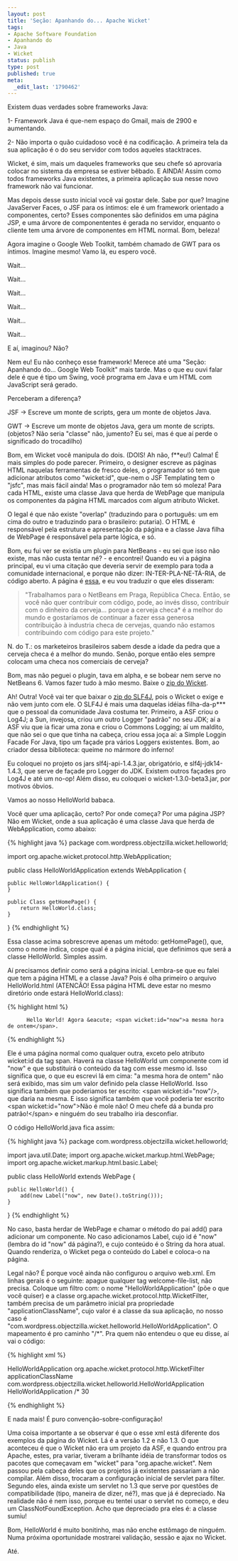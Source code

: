 ```yaml
---
layout: post
title: 'Seção: Apanhando do... Apache Wicket'
tags:
- Apache Software Foundation
- Apanhando do
- Java
- Wicket
status: publish
type: post
published: true
meta:
  _edit_last: '1790462'
---
```


Existem duas verdades sobre frameworks Java:

1- Framework Java é que-nem espaço do Gmail, mais de 2900 e  aumentando.

2- Não importa o quão cuidadoso você é na codificação. A primeira tela da sua aplicação é o do seu servidor com todos aqueles stacktraces.

Wicket, é sim, mais um daqueles frameworks que seu chefe só aprovaria colocar no sistema da empresa se estiver bêbado. E AINDA! Assim como todos frameworks Java existentes, a primeira aplicação sua nesse novo framework não vai funcionar.

Mas depois desse susto inicial você vai gostar dele. Sabe por que? <!--more-->Imagine JavaServer Faces, o JSF para os íntimos: ele é um framework orientado a componentes, certo? Esses componentes são definidos em uma página JSP, e uma árvore de componententes é gerada no servidor, enquanto o cliente tem uma árvore de componentes em HTML normal. Bom, beleza!

Agora imagine o Google Web Toolkit, também chamado de GWT para os íntimos. Imagine mesmo! Vamo lá, eu espero você.

Wait...

Wait...

Wait...

Wait...

Wait...

Wait...

E aí, imaginou? Não?

Nem eu! Eu não conheço esse framework! Merece até uma "Seção: Apanhando do... Google Web Toolkit" mais tarde. Mas o que eu ouvi falar dele é que é tipo um Swing, você programa em Java e um HTML com JavaScript será gerado.

Perceberam a diferença?

JSF -&gt; Escreve um monte de scripts, gera um monte de objetos Java.

GWT -&gt; Escreve um monte de objetos Java, gera um monte de scripts. (objetos? Não seria "classe" não, jumento? Eu sei, mas é que aí perde o significado do trocadilho)

Bom, em Wicket você manipula do dois. (DOIS! Ah não, f**eu!) Calma! É mais simples do pode parecer. Primeiro, o designer escreve as páginas HTML naquelas ferramentas de fresco deles, o programador só tem que adicionar atributos como "wicket:id", que-nem o JSF Templating tem o "jsfc", mas mais fácil ainda! Mas o programador não tem só moleza! Para cada HTML, existe uma classe Java que herda de WebPage que manipula os componentes da página HTML marcados com algum atributo Wicket.

O legal é que não existe "overlap" (traduzindo para o português: um em cima do outro e traduzindo para o brasileiro: putaria). O HTML é responsável pela estrutura e apresentação da página e a classe Java filha de WebPage é responsável pela parte lógica, e só.

Bom, eu fui ver se existia um plugin para NetBeans - eu sei que isso não existe, mas não custa tentar né? - e encontrei! Quando eu vi a página principal, eu vi uma citação que deveria servir de exemplo para toda a comunidade internacional, e porque não dizer: IN-TER-PLA-NE-TÁ-RIA, de código aberto. A página é [essa](https://nbwicketsupport.dev.java.net/), e eu vou traduzir o que eles disseram:

> "Trabalhamos para o NetBeans em Praga, República Checa. Então, se você não quer contribuir com código, pode, ao invés disso, contribuir com o dinheiro da cerveja... porque a cerveja checa* é a melhor do mundo e gostaríamos de continuar a fazer essa generosa contribuição à industria checa de cervejas, quando não estamos contribuindo com código para este projeto."

N. do T.: os marketeiros brasileiros sabem desde a idade da pedra que a cerveja checa é a melhor do mundo. Senão, porque então eles sempre colocam uma checa nos comerciais de cerveja?

Bom, mas não peguei o plugin, tava em alpha, e se bobear nem serve no NetBeans 6. Vamos fazer tudo à mão mesmo. Baixe o [zip do Wicket](http://www.apache.org/dyn/closer.cgi/wicket/1.3.0-beta3/).

Ah! Outra! Você vai ter que baixar o [zip do SLF4J](http://www.slf4j.org/download.html), pois o Wicket o exige e não vem junto com ele. O SLF4J é mais uma daquelas idéias filha-da-p*** que o pessoal da comunidade Java costuma ter. Primeiro, a ASF criou o Log4J; a Sun, invejosa, criou um outro Logger "padrão" no seu JDK; aí a ASF viu que ia ficar uma zona e criou o Commons Logging; aí um maldito, que não sei o que que tinha na cabeça, criou essa joça aí: a Simple Loggin Facade For Java, tipo um façade pra vários Loggers existentes. Bom, ao criador dessa biblioteca: queime no mármore do inferno!

Eu coloquei no projeto os jars slf4j-api-1.4.3.jar, obrigatório, e slf4j-jdk14-1.4.3, que serve de façade pro Logger do JDK. Existem outros façades pro Log4J e até um no-op! Além disso, eu coloquei o wicket-1.3.0-beta3.jar, por motivos óbvios.

Vamos ao nosso HelloWorld babaca.

Você quer uma aplicação, certo? Por onde começa? Por uma página JSP? Não em Wicket, onde a sua aplicação é uma classe Java que herda de WebApplication, como abaixo:

{% highlight java %}
package com.wordpress.objectzilla.wicket.helloworld;

import org.apache.wicket.protocol.http.WebApplication;

public class HelloWorldApplication extends WebApplication {

    public HelloWorldApplication() {
    }

    public Class getHomePage() {
        return HelloWorld.class;
    }
}
{% endhighlight %}

Essa classe acima sobrescreve apenas um método: getHomePage(), que, como o nome indica, cospe qual é a página inicial, que definimos que será a classe HelloWorld. Simples assim.

Aí precisamos definir como será a página inicial. Lembra-se que eu falei que tem a página HTML e a classe Java? Pois é olha primeiro o arquivo HelloWorld.html (ATENCÃO! Essa página HTML deve estar no mesmo diretório onde estará HelloWorld.class):

{% highlight html %}
<!DOCTYPE HTML PUBLIC "-//W3C//DTD HTML 4.01 Transitional//EN">
<html>
  <head>
    <title>Hello World</title>
    <meta http-equiv="Content-Type" content="text/html; charset=UTF-8">
  </head>
  <body>
      
          Hello World! Agora &eacute; <span wicket:id="now">a mesma hora de ontem</span>.
      
  </body>
</html>
{% endhighlight %}

Ele é uma página normal como qualquer outra, exceto pelo atributo wicket:id da tag span. Haverá na classe HelloWorld um componente com id "now" e que substituirá o conteúdo da tag com esse mesmo id. Isso significa que, o que eu escrevi lá em cima: "a mesma hora de ontem" não será exibido, mas sim um valor definido pela classe HelloWorld. Isso significa também que poderiamos ter escrito: &lt;span wicket:id="now"/&gt;, que daria na mesma. E isso significa também que você poderia ter escrito &lt;span wicket:id="now"&gt;Não é mole não! O meu chefe dá a bunda pro patrão!&lt;/span&gt; e ninguém do seu trabalho iria desconfiar.

O código HelloWorld.java fica assim:

{% highlight java %}
package com.wordpress.objectzilla.wicket.helloworld;

import java.util.Date;
import org.apache.wicket.markup.html.WebPage;
import org.apache.wicket.markup.html.basic.Label;

public class HelloWorld extends WebPage {

    public HelloWorld() {
        add(new Label("now", new Date().toString()));
    }
}
{% endhighlight %}

No caso, basta herdar de WebPage e chamar o método do pai add() para adicionar um componente. No caso adicionamos Label, cujo id é "now" (lembra do id "now" dá página?), e cujo conteúdo é o String da hora atual. Quando renderiza, o Wicket pega o conteúdo do Label e coloca-o na página.

Legal não? É porque você ainda não configurou o arquivo web.xml. Em linhas gerais é o seguinte: apague qualquer tag welcome-file-list, não precisa. Coloque um filtro com: o nome "HelloWorldApplication" (põe o que você quiser) e a classe org.apache.wicket.protocol.http.WicketFilter, também precisa de um parâmetro inicial pra propriedade "applicationClassName", cujo valor é a classe da sua aplicação, no nosso caso é "com.wordpress.objectzilla.wicket.helloworld.HelloWorldApplication". O mapeamento é pro caminho "/*". Pra quem não entendeu o que eu disse, aí vai o código:

{% highlight xml %}
<?xml version="1.0" encoding="UTF-8"?>
<web-app version="2.5" xmlns="http://java.sun.com/xml/ns/javaee" xmlns:xsi="http://www.w3.org/2001/XMLSchema-instance" xsi:schemaLocation="http://java.sun.com/xml/ns/javaee http://java.sun.com/xml/ns/javaee/web-app_2_5.xsd">
    <filter>
        <filter-name>HelloWorldApplication</filter-name>
        <filter-class>org.apache.wicket.protocol.http.WicketFilter</filter-class>
        <init-param>
<param-name>applicationClassName</param-name>
<param-value>com.wordpress.objectzilla.wicket.helloworld.HelloWorldApplication</param-value>
        </init-param>
    </filter>
    <filter-mapping>
        <filter-name>HelloWorldApplication</filter-name>
        <url-pattern>/*</url-pattern>
    </filter-mapping>
    <session-config>
        <session-timeout>
            30
        </session-timeout>
    </session-config>
</web-app>

{% endhighlight %}

E nada mais! É puro convenção-sobre-configuração!

Uma coisa importante a se observar é que o esse xml está diferente dos exemplos da página do Wicket. Lá é a versão 1.2 e não 1.3. O que aconteceu é que o Wicket não era um projeto da ASF, e quando entrou pra Apache, estes, pra variar, tiveram a brilhante idéia de transformar todos os pacotes que começavam em "wicket" para "org.apache.wicket". Nem passou pela cabeça deles que os projetos já existentes passariam a não compilar. Além disso, trocaram a configuração inicial de servlet para filter. Segundo eles, ainda existe um servlet no 1.3 que serve por questões de compatibilidade (tipo, maneira de dizer, né?), mas que já é depreciado. Na realidade não é nem isso, porque eu tentei usar o servlet no começo, e deu um ClassNotFoundException. Acho que depreciado pra eles é: a classe sumiu!

Bom, HelloWorld é muito bonitinho, mas não enche estômago de ninguém. Numa próxima oportunidade mostrarei validação, sessão e ajax no Wicket.

Até.
